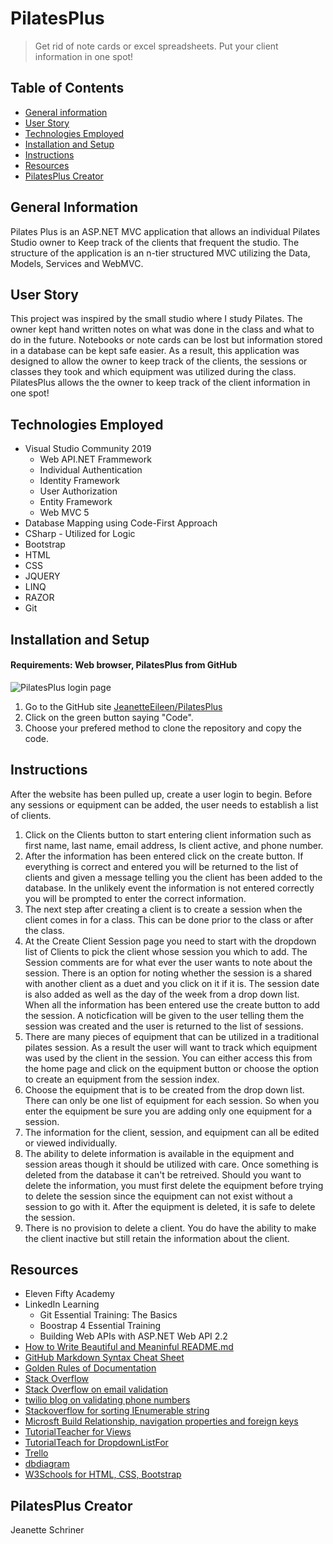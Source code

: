 # PilatesPlus   
 >Get rid of note cards or excel spreadsheets.  Put your client information in one spot!  
## Table of Contents
* [General information](#general-info)
* [User Story](#user-story)
* [Technologies Employed](#technologies-employed)
* [Installation and Setup](#Installation-and-setup)
* [Instructions](#instructions)
* [Resources](#resources)
* [PilatesPlus Creator](#pilatesplus-creator)
## General Information  
Pilates Plus is an ASP.NET MVC application that allows an individual Pilates Studio owner to Keep track of the clients that frequent the studio. The structure
of the application is an n-tier structured MVC utilizing the Data, Models, Services and WebMVC.  
## User Story  
This project was inspired by the small studio where I study Pilates.  The owner kept hand written notes on what was done in the class and what to do in the future. Notebooks or note cards can be lost but information stored in a database can be kept safe easier.  As a result, this application was designed to allow the owner to keep track of the clients, the sessions or classes they took and which equipment was utilized during the class. PilatesPlus allows the the owner to keep track of the client information in one spot!   
## Technologies Employed  
 * Visual Studio Community 2019
   * Web API.NET Frammework
   * Individual Authentication
   * Identity Framework
   * User Authorization
   * Entity Framework
   * Web MVC 5
  * Database Mapping using Code-First Approach
  * CSharp - Utilized for Logic 
  * Bootstrap
  * HTML
  * CSS
  * JQUERY
  * LINQ
  * RAZOR
  * Git  
 ## Installation and Setup        
 #### Requirements: Web browser, PilatesPlus from GitHub 
 ![PilatesPlus login page](https://user-images.githubusercontent.com/73566009/117311749-7a756f80-ae52-11eb-9437-5a602bc66833.png)

 1. Go to the GitHub site [JeanetteEileen/PilatesPlus](https://github.com/JeanetteEileen/PilatesPlus)
 2. Click on the green button saying "Code".
 3. Choose your prefered method to clone the repository and copy the code.  
## Instructions  
After the website has been pulled up, create a user login to begin.  Before any sessions or equipment can be added, the user needs to establish a list of clients.
1. Click on the Clients button to start entering client information such as first name, last name, email address, Is client active, and phone number.
2. After the information has been entered click on the create button.  If everything is correct and entered you will be returned to the list of clients and given a message telling you the client has been added to the database.  In the unlikely event the information is not entered correctly you will be prompted to enter the correct information.
3. The next step after creating a client is to create a session when the client comes in for a class.  This can be done prior to the class or after the class. 
4. At the Create Client Session page you need to start with the dropdown list of Clients to pick the client whose session you which to add.  The Session comments are for what ever the user wants to note about the session. There is an option for noting whether the session is a shared with another client as a duet and you click on it if it is.  The session date is also added as well as the day of the week from a drop down list.  When all the information has been entered use the create button to add the session.  A noticfication will be given to the user telling them the session was created and the user is returned to the list of sessions.
5. There are many pieces of equipment that can be utilized in a traditional pilates session.  As a result the user will want to track which equipment was used by the client in the session.  You can either access this from the home page and click on the equipment button or choose the option to create an equipment from the session index.
6. Choose the equipment that is to be created from the drop down list.  There can only be one list of equipment for each session.  So when you enter the equipment be sure you are adding only one equipment for a session.
7. The information for the client, session, and equipment can all be edited or viewed individually.  
8. The ability to delete information is available in the equipment and session areas though it should be utilized with care.  Once something is deleted from the database it can't be retreived.  Should you want to delete the information, you must first delete the equipment before trying to delete the session since the equipment can not exist without a session to go with it. After the equipment is deleted, it is safe to delete the session.
9. There is no provision to delete a client.  You do have the ability to make the client inactive but still retain the information about the client.   
## Resources
 * Eleven Fifty Academy 
 * LinkedIn Learning
   * Git Essential Training: The Basics
   * Boostrap 4 Essential Training
   * Building Web APIs with ASP.NET Web API 2.2
 * [How to Write Beautiful and Meaninful README.md](https://blog.bitsrc.io/how-to-write-beautiful-and-meaningful-readme-md-for-your-next-project-897045e3f991)
 * [GitHub Markdown Syntax Cheat Sheet](https://guides.github.com/pdfs/markdown-cheatsheet-online.pdf)
 * [Golden Rules of Documentation](https://docs.google.com/document/d/1RCrukQdGxV4wBL1um4K1U_V8q-0e67OkYoNEZMBp1Mo/edit)
 * [Stack Overflow](https://stackoverflow.com/questions/879852/display-a-view-from-another-controller-in-asp-net-mvc)
 * [Stack Overflow on email validation](https://stackoverflow.com/questions/16712043/email-address-validation-using-asp-net-mvc-data-type-attributes)
 * [twilio blog on validating phone numbers](https://www.twilio.com/blog/validating-phone-numbers-effectively-with-c-and-the-net-frameworks)
 * [Stackoverflow for sorting IEnumerable string](https://stackoverflow.com/questions/3630687/how-to-sort-an-ienumerablestring)
 * [Microsft Build Relationship, navigation properties and foreign keys](https://docs.microsoft.com/en-us/ef/ef6/fundamentals/relationships)
 * [TutorialTeacher for Views](https://www.tutorialsteacher.com/mvc/tempdata-in-asp.net-mvc)
 * [TutorialTeach for DropdownListFor](https://www.tutorialsteacher.com/mvc/htmlhelper-dropdownlist-dropdownlistfor) 
 * [Trello](https://trello.com)
 * [dbdiagram](https://dbdiagram.io)
 * [W3Schools for HTML, CSS, Bootstrap](https://www.w3schools.com) 
 ## PilatesPlus Creator
 Jeanette Schriner
 
   
   
  

  
